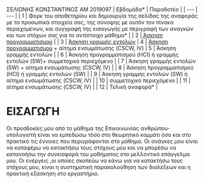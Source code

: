 ΣΕΛΙΩΝΗΣ ΚΩΝΣΤΑΝΤΙΝΟΣ
ΑΜ 2019097
| Εβδομάδα* | Παραδοτέο |
| --- | --- |
| 1 | Φορκ του αποθετηρίου και δημιουργία της σελίδας της αναφοράς με τα προσωπικά στοιχεία σας, της σύνοψης με αυτόν τον πίνακα περιεχομένων, και συγγραφή της εισαγωγής με περιγραφή των αναγκών και των στόχων σας για το αντίστοιχο μάθημα* |
| 2 |[ Άσκηση προγραμματισμού](https://github.com/kselionis/site/blob/master/_remix/image-zoom.md) |
| 3 | [Άσκηση γραμμής εντολών](https://asciinema.org/a/368029)
| 4 | [Άσκηση προγραμματισμού](https://github.com/kselionis/site/blob/master/_remix/mouse-eraser.md) + αίτημα ενσωμάτωσης (CSCW, IV)
| 5 | Άσκηση γραμμής εντολών |
| 6 | Άσκηση προγραμματισμού (HCI) ή γραμμής εντολών (SW)+ συμμετοχικό περιεχόμενο |
| 7 | Άσκηση γραμμής εντολών (SW) + αίτημα ενσωμάτωσης (CSCW, IV) |
| 8 | Άσκηση προγραμματισμού (HCI) ή γραμμής εντολών (SW) |
| 9 | Άσκηση γραμμής εντολών (SW) ή αίτημα ενσωμάτωσης (CSCW, IV) |
| 10 | συμμετοχικό περιεχόμενο |
| 11 | αίτημα ενσωμάτωσης (CSCW, IV) |
| 12 | Τελική αναφορά* |

# ΕΙΣΑΓΩΓΗ
Οι προσδοκίες μου από το μάθημα της Επικοινωνίας ανθρώπου-υπολογιστή είναι να εμπεδώσω τόσο στο θεωρητικό κομμάτι όσο και στο πρακτικό τις έννοιες που περιγράφονται στο μάθημα.
Οι ανάγκες μου είναι να καταφέρω να κατακτήσω τους στόχους μου και να μπορέσω να κατανοήσω την συνεισφορά του μαθήματος στο μελλοντικό επάγγελμα μου.
Οι ενέργεις ,οι οποίες σκοπεύω να κάνω για να κατακτήσω τους στόχους μου, είναι η συστηματική παρακολούθηση των διαλέξεων και η πρακτική εξάσκηση στο εργαστήριο.

 
